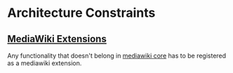 # Architecture Constraints

## [MediaWiki Extensions](./12-Glossary.md/#mediawiki-extension )

Any functionality that doesn't belong in [mediawiki core](https://www.mediawiki.org/wiki/Core) has to be registered as a mediawiki extension.
